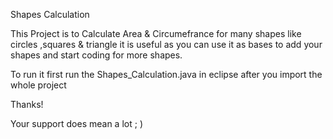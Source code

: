 Shapes Calculation

This Project is to Calculate Area & Circumefrance for many shapes like circles ,squares & triangle it is useful as you can use it as 
bases to add your shapes and start coding for more shapes. 

To run it first run the Shapes_Calculation.java in eclipse after you import the whole project

Thanks!

Your support does mean a lot ; )
